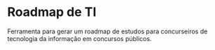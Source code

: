 # Roadmap de TI
Ferramenta para gerar um roadmap de estudos para concurseiros de tecnologia da informação em concursos públicos.
